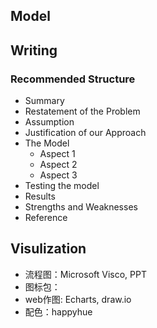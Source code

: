 ## Model 

## Writing
### Recommended Structure
- Summary
- Restatement of the Problem
- Assumption
- Justification of our Approach
- The Model
  - Aspect 1
  - Aspect 2
  - Aspect 3
- Testing the model
- Results 
- Strengths and Weaknesses
- Reference

## Visulization
- 流程图：Microsoft Visco, PPT
- 图标包：
- web作图: Echarts, draw.io
- 配色：happyhue
